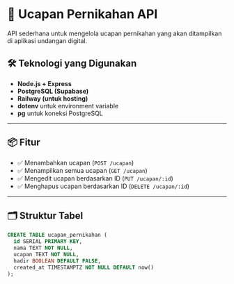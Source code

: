 # 🎉 Ucapan Pernikahan API

API sederhana untuk mengelola ucapan pernikahan yang akan ditampilkan di aplikasi undangan digital.

## 🛠️ Teknologi yang Digunakan

- **Node.js + Express**
- **PostgreSQL (Supabase)**
- **Railway (untuk hosting)**
- **dotenv** untuk environment variable
- **pg** untuk koneksi PostgreSQL

---

## 📦 Fitur

- ✅ Menambahkan ucapan (`POST /ucapan`)
- ✅ Menampilkan semua ucapan (`GET /ucapan`)
- ✅ Mengedit ucapan berdasarkan ID (`PUT /ucapan/:id`)
- ✅ Menghapus ucapan berdasarkan ID (`DELETE /ucapan/:id`)

---

## 🗂 Struktur Tabel

```sql
CREATE TABLE ucapan_pernikahan (
  id SERIAL PRIMARY KEY,
  nama TEXT NOT NULL,
  ucapan TEXT NOT NULL,
  hadir BOOLEAN DEFAULT FALSE,
  created_at TIMESTAMPTZ NOT NULL DEFAULT now()
);
